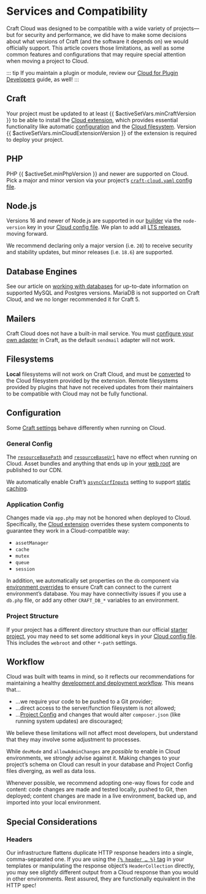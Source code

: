 # Services and Compatibility

Craft Cloud was designed to be compatible with a wide variety of projects—but for security and performance, we did have to make some decisions about what versions of Craft (and the software it depends on) we would officially support. This article covers those limitations, as well as some common features and configurations that may require special attention when moving a project to Cloud.

::: tip
If you maintain a plugin or module, review our [Cloud for Plugin Developers](plugin-development.md) guide, as well!
:::

## Craft

Your project must be updated to at least {{ $activeSetVars.minCraftVersion }} to be able to install the [Cloud extension](extension.md), which provides essential functionality like automatic [configuration](config.md) and the [Cloud filesystem](assets.md). Version {{ $activeSetVars.minCloudExtensionVersion }} of the extension is required to deploy your project.

## PHP

PHP {{ $activeSet.minPhpVersion }} and newer are supported on Cloud. Pick a major and minor version via your project’s [`craft-cloud.yaml` config file](config.md).

## Node.js

Versions 16 and newer of Node.js are supported in our [builder](builds.md) via the `node-version` key in your [Cloud config file](config.md). We plan to add all [LTS releases](https://nodejs.org/en/about/previous-releases), moving forward.

We recommend declaring only a major version (i.e. `20`) to receive security and stability updates, but minor releases (i.e. `18.6`) are supported.

## Database Engines

See our article on [working with databases](databases.md) for up-to-date information on supported MySQL and Postgres versions. MariaDB is not supported on Craft Cloud, and we no longer recommended it for Craft 5.

## Mailers

Craft Cloud does not have a built-in mail service. You must [configure your own adapter](/5.x/system/mail.html) in Craft, as the default `sendmail` adapter will not work.

## Filesystems

**Local** filesystems will not work on Craft Cloud, and must be [converted](assets.md#converting-a-filesystem) to the Cloud filesystem provided by the extension. Remote filesystems provided by plugins that have not received updates from their maintainers to be compatible with Cloud may not be fully functional.

## Configuration

Some [Craft settings](/5.x/configure.html) behave differently when running on Cloud.

### General Config

The [`resourceBasePath`](/5.x/reference/config/general.html#resourcesbasepath) and [`resourceBaseUrl`](/5.x/reference/config/general.html#resourcebaseurl) have no effect when running on Cloud. Asset bundles and anything that ends up in your [web root](#project-structure) are published to our CDN.

We automatically enable Craft’s [`asyncCsrfInputs`](/5.x/reference/config/general.html#asynccsrfinputs) setting to support [static caching](caching.md).

### Application Config

Changes made via `app.php` may not be honored when deployed to Cloud. Specifically, the [Cloud extension](extension.md) overrides these system components to guarantee they work in a Cloud-compatible way:

- `assetManager`
- `cache`
- `mutex`
- `queue`
- `session`

In addition, we automatically set properties on the `db` component via [environment overrides](/5.x/configure.html#environment-overrides) to ensure Craft can connect to the current environment’s database. You may have connectivity issues if you use a `db.php` file, or add any other `CRAFT_DB_*` variables to an environment.

### Project Structure

If your project has a different directory structure than our official [starter project](kb:using-the-starter-project), you may need to set some additional keys in your [Cloud config file](config.md). This includes the `webroot` and other `*-path` settings.

## Workflow

Cloud was built with teams in mind, so it reflects our recommendations for maintaining a healthy [development and deployment workflow](/5.x/deploy.html). This means that…

- …we require your code to be pushed to a Git provider;
- …direct access to the server/function filesystem is not allowed;
- …[Project Config](/5.x/system/project-config.html) and changes that would alter `composer.json` (like running system updates) are discouraged;

We believe these limitations will not affect most developers, but understand that they may involve some adjustment to processes.

While `devMode` and `allowAdminChanges` are _possible_ to enable in Cloud environments, we strongly advise against it. Making changes to your project’s schema on Cloud can result in your database and Project Config files diverging, as well as data loss.

Whenever possible, we recommend adopting one-way flows for code and content: code changes are made and tested locally, pushed to Git, then deployed; content changes are made in a live environment, backed up, and imported into your local environment.

## Special Considerations

### Headers

Our infrastructure flattens duplicate HTTP response headers into a single, comma-separated one. If you are using the [`{% header … %}` tag](/5.x/reference/twig/tags.html#header) in your templates or manipulating the response object’s `HeaderCollection` directly, you may see *slightly* different output from a Cloud response than you would in other environments. Rest assured, they are functionally equivalent in the HTTP spec!

